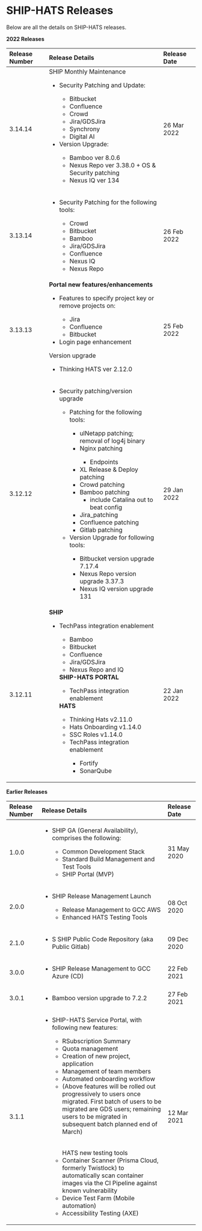 # SHIP-HATS Releases

Below are all the details on SHIP-HATS releases.

**2022 Releases**

| Release Number | Release Details | Release Date |
| :------- | :------- | :------- |
| 3.14.14 | SHIP Monthly Maintenance<br><ul><li>Security Patching and Update:</li><ul><li>Bitbucket</li><li>Confluence</li><li>Crowd</li><li>Jira/GDSJira</li><li>Synchrony</li><li>Digital AI</li></ul><li>Version Upgrade:</li><ul><li>Bamboo ver 8.0.6</li><li>Nexus Repo ver 3.38.0 + OS & Security patching</li><li>Nexus IQ ver 134</li></ul> | 26 Mar 2022 |
| 3.13.14 | <ul><li>Security Patching for the following tools:</li><ul><li>Crowd</li><li>Bitbucket</li><li>Bamboo</li><li>Jira/GDSJira</li><li>Confluence</li><li>Nexus IQ</li><li>Nexus Repo</li></ul> | 26 Feb 2022 |
| 3.13.13 | **Portal new features/enhancements** </br><ul><li>Features to specify project key or remove projects on:</li><ul><li>Jira</li><li>Confluence</li><li>Bitbucket</li></ul><li>Login page enhancement</li></ul>Version upgrade</br><ul><li>Thinking HATS ver 2.12.0 </ul> | 25 Feb 2022 |
| 3.12.12 | <ul><li>Security patching/version upgrade</li><ul><li>Patching for the following tools:</li><ul><li>ulNetapp patching; removal of log4j binary </li><li>Nginx patching</li><ul><li>Endpoints</li></ul><li>XL Release & Deploy patching</li><li>Crowd patching</li><li>Bamboo patching<ul><li>include Catalina out to beat config</li></ul><li>Jira_patching</li><li>Confluence patching</li><li>Gitlab patching</li></ul><li>Version Upgrade for following tools:</li><ul><li>Bitbucket version upgrade 7.17.4</li><li>Nexus Repo version upgrade 3.37.3</li><li>Nexus IQ version upgrade 131</li></ul>  | 29 Jan 2022|
  | 3.12.11 | **SHIP** </br><ul><li>TechPass integration enablement</li><ul><li>Bamboo</li><li>Bitbucket</li><li>Confluence</li><li>Jira/GDSJira</li><li>Nexus Repo and IQ</li></ul>**SHIP-HATS PORTAL** </br><ul><li>TechPass integration enablement</li></ul>**HATS** </br> <ul><li>Thinking Hats v2.11.0</li><li>Hats Onboarding v1.14.0</li><li>SSC Roles v1.14.0</li><li>TechPass integration enablement</li><ul><li>Fortify</li><li>SonarQube</li></ul> | 22 Jan 2022 |

**Earlier Releases**
  
| Release Number | Release Details | Release Date |
| :------- | :------- | :------- |
| 1.0.0	| <ul><li>SHIP GA (General Availability), comprises the following:</li><ul><li>Common Development Stack</li><li>Standard Build Management and Test Tools</li><li>SHIP Portal (MVP)</li> | 31 May 2020 |
| 2.0.0	| <ul><li>SHIP Release Management Launch</li><ul><li>Release Management to GCC AWS </li><li>Enhanced HATS Testing Tools</li>| 08 Oct 2020 |
| 2.1.0	| <ul><li>S	SHIP Public Code Repository (aka Public Gitlab)</li>| 09 Dec 2020 |
| 3.0.0	| <ul><li>SHIP Release Management to GCC Azure (CD) </li> |	22 Feb 2021 |
| 3.0.1	| <ul><li>Bamboo version upgrade to 7.2.2	</li> | 27 Feb 2021 |
| 3.1.1	| <ul><li>SHIP-HATS Service Portal, with following new features:</li><ul><li>RSubscription Summary</li><li>Quota management</li><li>Creation of new project, application</li><li>Management of team members</li><li>Automated onboarding workflow</li><li>(Above features will be rolled out progressively to users once migrated. First batch of users to be migrated are GDS users; remaining users to be migrated in subsequent batch planned end of March)</ul><br><ul>HATS new testing tools</li><li>Container Scanner (Prisma Cloud, formerly Twistlock) to automatically scan container images via the CI Pipeline against known vulnerability</li><li>Device Test Farm (Mobile automation)</li><li>Accessibility Testing (AXE)</li> | 12 Mar 2021 |

